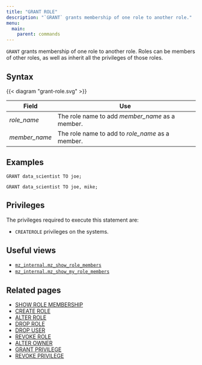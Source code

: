 ```yaml
---
title: "GRANT ROLE"
description: "`GRANT` grants membership of one role to another role."
menu:
  main:
    parent: commands
---
```


`GRANT` grants membership of one role to another role. Roles can be members of
other roles, as well as inherit all the privileges of those roles.

## Syntax

{{< diagram "grant-role.svg" >}}

Field         | Use
--------------|--------------------------------------------------
_role_name_   | The role name to add _member_name_ as a member.
_member_name_ | The role name to add to _role_name_ as a member.

## Examples

```mzsql
GRANT data_scientist TO joe;
```

```mzsql
GRANT data_scientist TO joe, mike;
```

## Privileges

The privileges required to execute this statement are:

- `CREATEROLE` privileges on the systems.

## Useful views

- [`mz_internal.mz_show_role_members`](/sql/system-catalog/mz_internal/#mz_show_role_members)
- [`mz_internal.mz_show_my_role_members`](/sql/system-catalog/mz_internal/#mz_show_my_role_members)

## Related pages

- [SHOW ROLE MEMBERSHIP](../show-role-membership)
- [CREATE ROLE](../create-role)
- [ALTER ROLE](../alter-role)
- [DROP ROLE](../drop-role)
- [DROP USER](../drop-user)
- [REVOKE ROLE](../revoke-role)
- [ALTER OWNER](../alter-owner)
- [GRANT PRIVILEGE](../grant-privilege)
- [REVOKE PRIVILEGE](../revoke-privilege)
